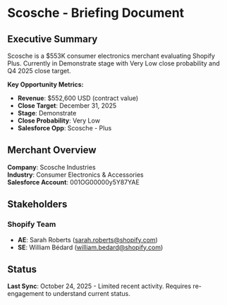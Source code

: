 # Scosche - Briefing Document

## Executive Summary

Scosche is a $553K consumer electronics merchant evaluating Shopify Plus. Currently in Demonstrate stage with Very Low close probability and Q4 2025 close target.

**Key Opportunity Metrics:**
- **Revenue**: $552,600 USD (contract value)
- **Close Target**: December 31, 2025
- **Stage**: Demonstrate
- **Close Probability**: Very Low
- **Salesforce Opp**: Scosche - Plus

## Merchant Overview

**Company**: Scosche Industries  
**Industry**: Consumer Electronics & Accessories  
**Salesforce Account**: 001OG00000y5Y87YAE

## Stakeholders

### Shopify Team
- **AE**: Sarah Roberts (sarah.roberts@shopify.com)
- **SE**: William Bédard (william.bedard@shopify.com)

## Status

**Last Sync**: October 24, 2025 - Limited recent activity. Requires re-engagement to understand current status.









